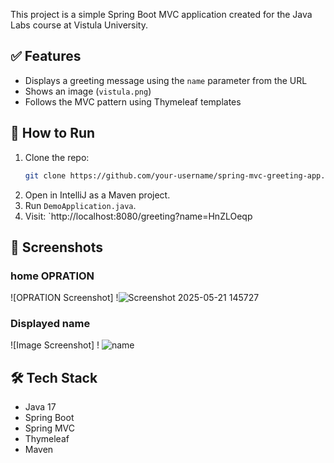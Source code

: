 

This project is a simple Spring Boot MVC application created for the Java Labs course at Vistula University.

## ✅ Features
- Displays a greeting message using the `name` parameter from the URL
- Shows an image (`vistula.png`)
- Follows the MVC pattern using Thymeleaf templates

## 🚀 How to Run
1. Clone the repo:
   ```bash
   git clone https://github.com/your-username/spring-mvc-greeting-app.git
   ```
2. Open in IntelliJ as a Maven project.
3. Run `DemoApplication.java`.
4. Visit: `http://localhost:8080/greeting?name=HnZLOeqp

## 📸 Screenshots
### home OPRATION
![OPRATION Screenshot] !![Screenshot 2025-05-21 145727](https://github.com/user-attachments/assets/756bb8ba-b9f9-4e62-baa1-6d7a9c32c644)


###  Displayed name
![Image Screenshot] ! ![name](https://github.com/user-attachments/assets/a6180cd7-e4fe-4ff0-b9d7-8eb316fee9b7)


## 🛠 Tech Stack
- Java 17
- Spring Boot
- Spring MVC
- Thymeleaf
- Maven
